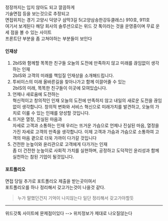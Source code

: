 정장까지는 입지 않아도 되고 깔끔하게  
기술면접 등을 보는것으로 추정되고  
면접위치는 경기 고양시 덕양구 삼막3길 5(고양삼송한강듀클래스) 910호, 911호  
여기서 보게된다 해당 회사의 솔루션으로는 위드 갓 톡이라는 것을 운영중이며 무료 운세 점을 볼 수 있는 사이트  
프론트단 부분을 좀 고쳐야하는 부분들이 보인다  

#### 인재상
1. 2bIS와 함께할 똑똑한 친구들
오늘의 도전에 만족하지 않고 미래를 끊임없이 생각하는 인재  
2bIS와 고객의 미래를 책임질 인재상을 소개해드립니다.  
2. 투비이스의 미래
올바른길을 찾아나가고 함께 이끌어줄 수 있는  
2bIS의 미래, 똑똑한 친구들이 이곳에 모여있습니다.  
3. 언제나 새로움에 도전하는  
혁신적이고 창의적인 인재
오늘의 도전에 만족하지 않고 내일의 새로운 도전을 끊임없이 생각합니다. 창의적 변화와 서비스 혁신으로 미래가치를 발견하고, 오늘의 가치로 이룰 수 있는 인재를 양성할 것입니다.  
4. 뜨거운 열정, 진실된 마음과  
자세로 고객과 소통하는 인재
우리는 뜨거운 가슴으로 언제나 진실된 마음, 열정을 가진 자세로 고객의 만족을 생각합니다. 이제 고객과 가슴과 가슴으로 소통하여 고객의 마음 곁으로 더욱 가까이 다가갈 것입니다  
5. 건전한 눈높이와 윤리관으로 고객에게 다가가는 인재  
좀 더 건전한 눈높이로 사회적 가치를 실현하며, 공정하고 도덕적인 윤리성과 함께 실천하는 참된 기업이 될것입니다.  

#### 포트폴리오
면접 당일 추가로 포트폴리오 제출을 받는곳이여서  
포트폴리오를 하나 정리해서 갖고가는것이 나을것 같다.

>누가 말했던건지 기억이 나지않는다 일단 정리해서 갖고가야할듯

---

위드갓톡 사이트에 문제점이있다 --> 위치정보가 제대로 나오질않는다